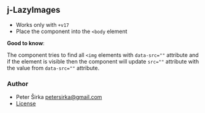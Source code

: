 ## j-LazyImages

- Works only with `+v17`
- Place the component into the `<body` element

__Good to know__:

The component tries to find all `<img` elements with `data-src=""` attribute and if the element is visible then the component will update `src=""` attribute with the value from `data-src=""` attribute.

### Author

- Peter Širka <petersirka@gmail.com>
- [License](https://www.totaljs.com/licenses/)